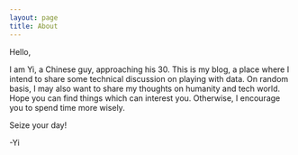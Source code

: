 ```yaml
---
layout: page
title: About
---
```


Hello,

I am Yi, a Chinese guy, approaching his 30. This is my blog, a place where I intend to share some technical discussion on playing with data. On random basis, I may also want to share my thoughts on humanity and tech world. Hope you can find things which can interest you. Otherwise, I encourage you to spend time more wisely. 

Seize your day!

-Yi
